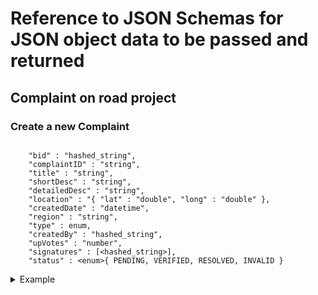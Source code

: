 # Reference to JSON Schemas for JSON object data to be passed and returned

## Complaint on road project

### Create a new Complaint

```
    
    "bid" : "hashed_string",
    "complaintID" : "string",
    "title" : "string",
    "shortDesc" : "string",
    "detailedDesc" : "string",
    "location" : "{ "lat" : "double", "long" : "double" },
    "createdDate" : "datetime",
    "region" : "string",
    "type" : enum,
    "createdBy" : "hashed_string",
    "upVotes" : "number",
    "signatures" : [<hashed_string>],
    "status" : <enum>{ PENDING, VERIFIED, RESOLVED, INVALID }

```

<details>
<summary> Example </summary>

```json

{
    "bid" : "0x123asdw1",
    "complaintID" : "RC001",
    "title" : "Chenganur Town Road",
    "shortDesc" : "Poth holes",
    "detailedDesc" : "Poth holes detailed",
    "location" : {  "lat" :  "72.5645",
                    "long" : "122.456734" },
    "createdDate" : "datetime",
    "region" : "abcdefgh",
    "type" : "road",
    "createdBy" : "0x00pub12312",
    "upVotes" : ["0x00pub12312"]
}    
    


```
</details>
